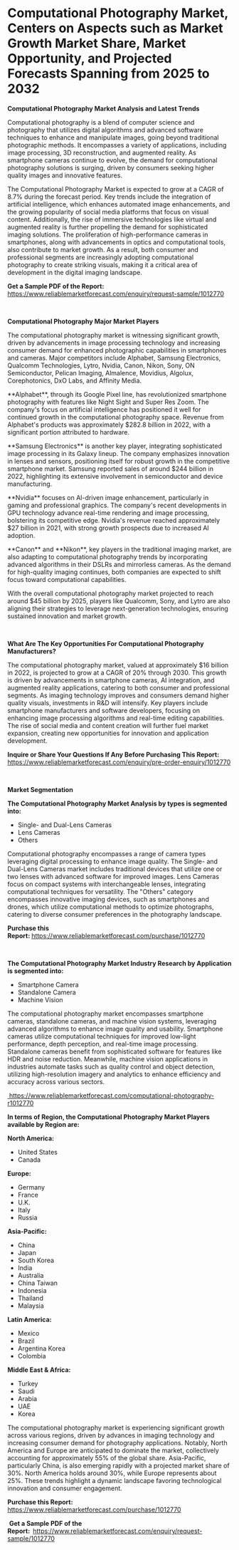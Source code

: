 <p><h1>Computational Photography Market, Centers on Aspects such as Market Growth Market Share, Market Opportunity, and Projected Forecasts Spanning from 2025 to 2032</h1></p><p><strong>Computational Photography Market Analysis and Latest Trends</strong></p>
<p><p>Computational photography is a blend of computer science and photography that utilizes digital algorithms and advanced software techniques to enhance and manipulate images, going beyond traditional photographic methods. It encompasses a variety of applications, including image processing, 3D reconstruction, and augmented reality. As smartphone cameras continue to evolve, the demand for computational photography solutions is surging, driven by consumers seeking higher quality images and innovative features.</p><p>The Computational Photography Market is expected to grow at a CAGR of 8.7% during the forecast period. Key trends include the integration of artificial intelligence, which enhances automated image enhancements, and the growing popularity of social media platforms that focus on visual content. Additionally, the rise of immersive technologies like virtual and augmented reality is further propelling the demand for sophisticated imaging solutions. The proliferation of high-performance cameras in smartphones, along with advancements in optics and computational tools, also contribute to market growth. As a result, both consumer and professional segments are increasingly adopting computational photography to create striking visuals, making it a critical area of development in the digital imaging landscape.</p></p>
<p><strong>Get a Sample PDF of the Report:&nbsp;</strong> <a href="https://www.reliablemarketforecast.com/enquiry/request-sample/1012770?utm_campaign=3031&utm_medium=2&utm_source=Github&utm_content=ia&utm_term=16042025&utm_id=computational-photography">https://www.reliablemarketforecast.com/enquiry/request-sample/1012770</a></p>
<p>&nbsp;</p>
<p><strong>Computational Photography Major Market Players</strong></p>
<p><p>The computational photography market is witnessing significant growth, driven by advancements in image processing technology and increasing consumer demand for enhanced photographic capabilities in smartphones and cameras. Major competitors include Alphabet, Samsung Electronics, Qualcomm Technologies, Lytro, Nvidia, Canon, Nikon, Sony, ON Semiconductor, Pelican Imaging, Almalence, Movidius, Algolux, Corephotonics, DxO Labs, and Affinity Media.</p><p>**Alphabet**, through its Google Pixel line, has revolutionized smartphone photography with features like Night Sight and Super Res Zoom. The company's focus on artificial intelligence has positioned it well for continued growth in the computational photography space. Revenue from Alphabet's products was approximately $282.8 billion in 2022, with a significant portion attributed to hardware.</p><p>**Samsung Electronics** is another key player, integrating sophisticated image processing in its Galaxy lineup. The company emphasizes innovation in lenses and sensors, positioning itself for robust growth in the competitive smartphone market. Samsung reported sales of around $244 billion in 2022, highlighting its extensive involvement in semiconductor and device manufacturing.</p><p>**Nvidia** focuses on AI-driven image enhancement, particularly in gaming and professional graphics. The company's recent developments in GPU technology advance real-time rendering and image processing, bolstering its competitive edge. Nvidia's revenue reached approximately $27 billion in 2021, with strong growth prospects due to increased AI adoption.</p><p>**Canon** and **Nikon**, key players in the traditional imaging market, are also adapting to computational photography trends by incorporating advanced algorithms in their DSLRs and mirrorless cameras. As the demand for high-quality imaging continues, both companies are expected to shift focus toward computational capabilities.</p><p>With the overall computational photography market projected to reach around $45 billion by 2025, players like Qualcomm, Sony, and Lytro are also aligning their strategies to leverage next-generation technologies, ensuring sustained innovation and market growth.</p></p>
<p>&nbsp;</p>
<p><strong>What Are The Key Opportunities For Computational Photography Manufacturers?</strong></p>
<p><p>The computational photography market, valued at approximately $16 billion in 2022, is projected to grow at a CAGR of 20% through 2030. This growth is driven by advancements in smartphone cameras, AI integration, and augmented reality applications, catering to both consumer and professional segments. As imaging technology improves and consumers demand higher quality visuals, investments in R&D will intensify. Key players include smartphone manufacturers and software developers, focusing on enhancing image processing algorithms and real-time editing capabilities. The rise of social media and content creation will further fuel market expansion, creating new opportunities for innovation and application development.</p></p>
<p><strong>Inquire or Share Your Questions If Any Before Purchasing This Report:</strong> <a href="https://www.reliablemarketforecast.com/enquiry/pre-order-enquiry/1012770?utm_campaign=3031&utm_medium=2&utm_source=Github&utm_content=ia&utm_term=16042025&utm_id=computational-photography">https://www.reliablemarketforecast.com/enquiry/pre-order-enquiry/1012770</a></p>
<p>&nbsp;</p>
<p><strong>Market Segmentation</strong></p>
<p><strong>The Computational Photography Market Analysis by types is segmented into:</strong></p>
<p><ul><li>Single- and Dual-Lens Cameras</li><li>Lens Cameras</li><li>Others</li></ul></p>
<p><p>Computational photography encompasses a range of camera types leveraging digital processing to enhance image quality. The Single- and Dual-Lens Cameras market includes traditional devices that utilize one or two lenses with advanced software for improved images. Lens Cameras focus on compact systems with interchangeable lenses, integrating computational techniques for versatility. The "Others" category encompasses innovative imaging devices, such as smartphones and drones, which utilize computational methods to optimize photographs, catering to diverse consumer preferences in the photography landscape.</p></p>
<p><strong>Purchase this Report:&nbsp;</strong><a href="https://www.reliablemarketforecast.com/purchase/1012770?utm_campaign=3031&utm_medium=2&utm_source=Github&utm_content=ia&utm_term=16042025&utm_id=computational-photography">https://www.reliablemarketforecast.com/purchase/1012770</a></p>
<p>&nbsp;</p>
<p><strong>The Computational Photography Market Industry Research by Application is segmented into:</strong></p>
<p><ul><li>Smartphone Camera</li><li>Standalone Camera</li><li>Machine Vision</li></ul></p>
<p><p>The computational photography market encompasses smartphone cameras, standalone cameras, and machine vision systems, leveraging advanced algorithms to enhance image quality and usability. Smartphone cameras utilize computational techniques for improved low-light performance, depth perception, and real-time image processing. Standalone cameras benefit from sophisticated software for features like HDR and noise reduction. Meanwhile, machine vision applications in industries automate tasks such as quality control and object detection, utilizing high-resolution imagery and analytics to enhance efficiency and accuracy across various sectors.</p></p>
<p><a href="https://www.reliablemarketforecast.com/computational-photography-r1012770?utm_campaign=3031&utm_medium=2&utm_source=Github&utm_content=ia&utm_term=16042025&utm_id=computational-photography">&nbsp;https://www.reliablemarketforecast.com/computational-photography-r1012770</a></p>
<p><strong>In terms of Region, the Computational Photography Market Players available by Region are:</strong></p>
<p>
    <p> <strong> North America: </strong>
        <ul>
            <li>United States</li>
            <li>Canada</li>
        </ul>
        </p> 
    <p> <strong> Europe: </strong>
        <ul>
            <li>Germany</li>
            <li>France</li>
            <li>U.K.</li>
            <li>Italy</li>
            <li>Russia</li>
        </ul>
        </p> 
    <p> <strong> Asia-Pacific: </strong>
        <ul>
            <li>China</li>
            <li>Japan</li>
            <li>South Korea</li>
            <li>India</li>
            <li>Australia</li>
            <li>China Taiwan</li>
            <li>Indonesia</li>
            <li>Thailand</li>
            <li>Malaysia</li>
        </ul>
        </p> 
    <p> <strong> Latin America: </strong>
        <ul>
            <li>Mexico</li>
            <li>Brazil</li>
            <li>Argentina Korea</li>
            <li>Colombia</li>
        </ul>
        </p> 
    <p> <strong> Middle East & Africa: </strong>
        <ul>
            <li>Turkey</li>
            <li>Saudi</li>
            <li>Arabia</li>
            <li>UAE</li>
            <li>Korea</li>
        </ul>
    </p>
    </p>
<p><p>The computational photography market is experiencing significant growth across various regions, driven by advances in imaging technology and increasing consumer demand for photography applications. Notably, North America and Europe are anticipated to dominate the market, collectively accounting for approximately 55% of the global share. Asia-Pacific, particularly China, is also emerging rapidly with a projected market share of 30%. North America holds around 30%, while Europe represents about 25%. These trends highlight a dynamic landscape favoring technological innovation and consumer engagement.</p></p>
<p><strong>Purchase this Report: </strong><a href="https://www.reliablemarketforecast.com/purchase/1012770?utm_campaign=3031&utm_medium=2&utm_source=Github&utm_content=ia&utm_term=16042025&utm_id=computational-photography">https://www.reliablemarketforecast.com/purchase/1012770</a></p>
<p>&nbsp;<strong>Get a Sample PDF of the Report:&nbsp;&nbsp;</strong><a href="https://www.reliablemarketforecast.com/enquiry/request-sample/1012770?utm_campaign=3031&utm_medium=2&utm_source=Github&utm_content=ia&utm_term=16042025&utm_id=computational-photography">https://www.reliablemarketforecast.com/enquiry/request-sample/1012770</a></p>
<p><strong></strong></p>
<p><p></p><p></p><p></p></p>